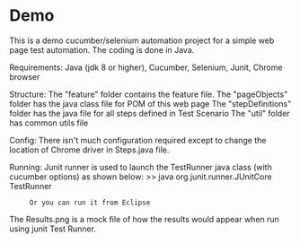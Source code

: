 # Demo
This is a demo cucumber/selenium automation project for a simple web page test automation.
The coding is done in Java.

Requirements:  Java (jdk 8 or higher), Cucumber, Selenium, Junit, Chrome browser

Structure: The "feature" folder contains the feature file.
           The "pageObjects" folder has the java class file for POM of this web page
           The "stepDefinitions" folder has the java file for all steps defined in Test Scenario
           The "util" folder has common utils file

Config: There isn't much configuration required except to change the location of Chrome driver in Steps.java file.

Running: Junit runner is used to launch the TestRunner java class (with cucumber options) as shown below:
         >> java org.junit.runner.JUnitCore TestRunner
         
         Or you can run it from Eclipse

The Results.png is a mock file of how the results would appear when run using junit Test Runner.
